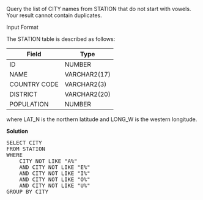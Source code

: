 Query the list of CITY names from STATION that do not start with vowels. Your result cannot contain duplicates.

Input Format

The STATION table is described as follows:

<table>
<thead>
<tr>
<th>Field</th>
<th>Type</th>
</tr>
</thead>
<tbody>
<tr>
<td>ID</td>
<td>NUMBER</td>
</tr>
<tr>
<td>NAME</td>
<td>VARCHAR2(17)</td>
</tr>
<tr>
<td>COUNTRY CODE</td>
<td>VARCHAR2(3)</td>
</tr>
<tr>
<td>DISTRICT</td>
<td>VARCHAR2(20)</td>
</tr>
<tr>
<td>POPULATION</td>
<td>NUMBER</td>
</tr>
</tbody>
</table>

where LAT_N is the northern latitude and LONG_W is the western longitude.

<p><strong>Solution</strong></p>

<pre>
SELECT CITY
FROM STATION
WHERE
    CITY NOT LIKE "A%"
    AND CITY NOT LIKE "E%"
    AND CITY NOT LIKE "I%"
    AND CITY NOT LIKE "O%"
    AND CITY NOT LIKE "U%"
GROUP BY CITY
<pre>

